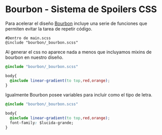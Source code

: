 # Bourbon - Sistema de Spoilers CSS

Para acelerar el diseño [Bourbon](http://bourbon.io) incluye una serie de funciones que permiten evitar la tarea de repetir código.

```
#Dentro de main.scss
@include "bourbon/_bourbon.scss"
```

Al generar el css no aparece nada a menos que incluyamos mixins de bourbon en  nuestro diseño.

```css
@include "bourbon/_bourbon.scss"

body{
  @include linear-gradient(to top,red,orange);
}
```
Igualmente Bourbon posee variables para incluir como el tipo de letra.

```css
@include "bourbon/_bourbon.scss"

body{
  @include linear-gradient(to top,red,orange);
  font-family: $lucida-grande;
}
```
